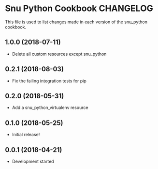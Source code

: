 # Snu Python Cookbook CHANGELOG

This file is used to list changes made in each version of the snu_python cookbook.

## 1.0.0 (2018-07-11)

- Delete all custom resources except snu_python

## 0.2.1 (2018-08-03)

- Fix the failing integration tests for pip

## 0.2.0 (2018-05-31)

- Add a snu_python_virtualenv resource

## 0.1.0 (2018-05-25)

- Initial release!

## 0.0.1 (2018-04-21)

- Development started

